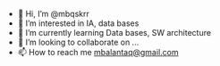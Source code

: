- 👋 Hi, I’m @mbqskrr
- 👀 I’m interested in IA, data bases
- 🌱 I’m currently learning Data bases, SW architecture
- 💞️ I’m looking to collaborate on ...
- 📫 How to reach me mbalantaq@gmail.com

<!---
mbqskrr/mbqskrr is a ✨ special ✨ repository because its `README.md` (this file) appears on your GitHub profile.
You can click the Preview link to take a look at your changes.
--->
